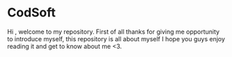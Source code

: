 # CodSoft
 Hi , welcome to my repository. First of all thanks for giving me opportunity to introduce myself, this repository is all about myself I hope you guys enjoy reading it and get to know about me &lt;3.
